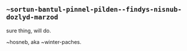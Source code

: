 ## `~sortun-bantul-pinnel-pilden--findys-nisnub-dozlyd-marzod`
sure thing, will do.

~hosneb, aka ~winter-paches.